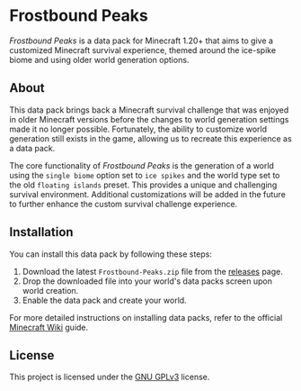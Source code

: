 # Frostbound Peaks

_Frostbound Peaks_ is a data pack for Minecraft 1.20+ that aims to give a customized Minecraft survival experience, themed around the ice-spike biome and using older world generation options.

## About

This data pack brings back a Minecraft survival challenge that was enjoyed in older Minecraft versions before the changes to world generation settings made it no longer possible. Fortunately, the ability to customize world generation still exists in the game, allowing us to recreate this experience as a data pack.

The core functionality of _Frostbound Peaks_ is the generation of a world using the `single biome` option set to `ice spikes` and the world type set to the old `floating islands` preset. This provides a unique and challenging survival environment. Additional customizations will be added in the future to further enhance the custom survival challenge experience.

## Installation

You can install this data pack by following these steps:

1. Download the latest `Frostbound-Peaks.zip` file from the [releases](https://github.com/AnalogCyan/Frostbound-Peaks/releases) page.
2. Drop the downloaded file into your world's data packs screen upon world creation.
3. Enable the data pack and create your world.

For more detailed instructions on installing data packs, refer to the official [Minecraft Wiki](https://minecraft.fandom.com/wiki/Tutorials/Installing_data_packs) guide.

## License

This project is licensed under the [GNU GPLv3](./LICENSE) license.
